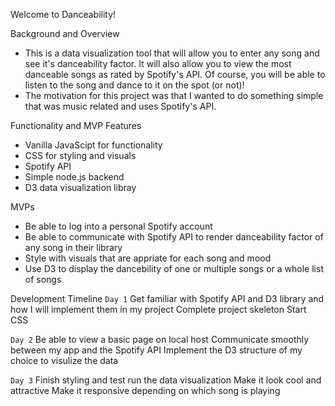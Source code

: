 Welcome to Danceability!

Background and Overview
* This is a data visualization tool that will allow you to enter any song and see it's danceability factor. It will also allow you to view the most danceable songs as rated by Spotify's API. Of course, you will be able to listen to the song and dance to it on the spot (or not)!
* The motivation for this project was that I wanted to do something simple that was music related and uses Spotify's API.

Functionality and MVP Features
* Vanilla JavaScipt for functionality
* CSS for styling and visuals
* Spotify API 
* Simple node.js backend
* D3 data visualization libray

MVPs
* Be able to log into a personal Spotify account
* Be able to communicate with Spotify API to render danceability factor of any song in their library
* Style with visuals that are appriate for each song and mood
* Use D3 to display the dancebility of one or multiple songs or a whole list of songs

Development Timeline
`Day 1`
Get familiar with Spotify API and D3 library and how I will implement them in my project
Complete project skeleton
Start CSS

`Day 2`
Be able to view a basic page on local host
Communicate smoothly between my app and the Spotify API
Implement the D3 structure of my choice to visulize the data

`Day 3`
Finish styling and test run the data visualization
Make it look cool and attractive
Make it responsive depending on which song is playing

